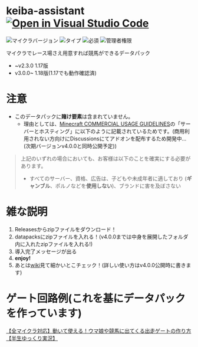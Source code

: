 # keiba-assistant [![Open in Visual Studio Code](https://open.vscode.dev/badges/open-in-vscode.svg)](https://open.vscode.dev/ProjectTDM/keiba-assistant) <!-- ![ダウンロード数](https://img.shields.io/github/downloads/tunakaniri/keiba-assistant/total) -->
![マイクラバージョン](https://img.shields.io/badge/Minecraft%20Ver-Java%201.17~1.18.1-brightgreen) ![タイプ](https://img.shields.io/badge/Type-datapack-orange) ![必須](https://img.shields.io/badge/Required-tunacan--resourcepacks-blue) ![管理者権限](https://img.shields.io/badge/Need%20OP-Admin%20Only-lightgrey)

マイクラでレース場さえ用意すれば競馬ができるデータパック
- ~v2.3.0 1.17版
- v3.0.0~ 1.18版(1.17でも動作確認済)

# 注意
- このデータパックに**賭け要素**は含まれていません。
  - 理由としては、[Minecraft COMMERCIAL USAGE GUIDELINES](https://www.minecraft.net/ja-jp/terms#terms-commercial_guidelines)の「サーバーとホスティング」に以下のように記載されているためです。(商用利用されない方向けにDiscussionsにてアドオンを配布するため開発中...(次期バージョンv4.0.0と同時公開予定))
>上記のいずれの場合においても、お客様は以下のことを確実にする必要があります。
>
>- すべてのサーバー、資格、広告は、子どもや未成年者に適しており (**ギャンブル**、ポルノなどを**使用しない**)、ブランドに害を及ぼさない

# 雑な説明
1. Releasesからzipファイルをダウンロード！
2. datapacksにzipファイルを入れる！(v4.0.0までは中身を展開したフォルダ内に入れたzipファイルを入れる!)
3. 導入完了メッセージが出る
4. **enjoy!**
5. あとは[wiki](../../wiki)見て細かいとこチェック！(詳しい使い方はv4.0.0公開時に書きます)

# ゲート回路例(これを基にデータパックを作っています)
[【全マイクラ対応】動いて使える！ウマ娘や競馬に出てくる出走ゲートの作り方【半生ゆっくり実況】](https://www.youtube.com/watch?v=j7yZfmxRx50)
